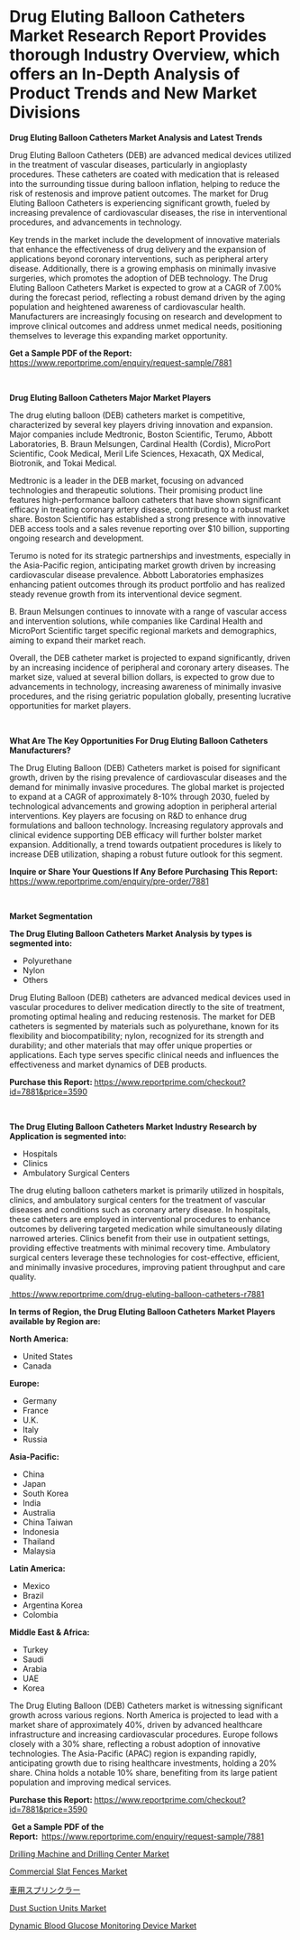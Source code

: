 <p><h1>Drug Eluting Balloon Catheters Market Research Report Provides thorough Industry Overview, which offers an In-Depth Analysis of Product Trends and New Market Divisions</h1></p><p><strong>Drug Eluting Balloon Catheters Market Analysis and Latest Trends</strong></p>
<p><p>Drug Eluting Balloon Catheters (DEB) are advanced medical devices utilized in the treatment of vascular diseases, particularly in angioplasty procedures. These catheters are coated with medication that is released into the surrounding tissue during balloon inflation, helping to reduce the risk of restenosis and improve patient outcomes. The market for Drug Eluting Balloon Catheters is experiencing significant growth, fueled by increasing prevalence of cardiovascular diseases, the rise in interventional procedures, and advancements in technology. </p><p>Key trends in the market include the development of innovative materials that enhance the effectiveness of drug delivery and the expansion of applications beyond coronary interventions, such as peripheral artery disease. Additionally, there is a growing emphasis on minimally invasive surgeries, which promotes the adoption of DEB technology. The Drug Eluting Balloon Catheters Market is expected to grow at a CAGR of 7.00% during the forecast period, reflecting a robust demand driven by the aging population and heightened awareness of cardiovascular health. Manufacturers are increasingly focusing on research and development to improve clinical outcomes and address unmet medical needs, positioning themselves to leverage this expanding market opportunity.</p></p>
<p><strong>Get a Sample PDF of the Report:&nbsp;</strong> <a href="https://www.reportprime.com/enquiry/request-sample/7881">https://www.reportprime.com/enquiry/request-sample/7881</a></p>
<p>&nbsp;</p>
<p><strong>Drug Eluting Balloon Catheters Major Market Players</strong></p>
<p><p>The drug eluting balloon (DEB) catheters market is competitive, characterized by several key players driving innovation and expansion. Major companies include Medtronic, Boston Scientific, Terumo, Abbott Laboratories, B. Braun Melsungen, Cardinal Health (Cordis), MicroPort Scientific, Cook Medical, Meril Life Sciences, Hexacath, QX Medical, Biotronik, and Tokai Medical. </p><p>Medtronic is a leader in the DEB market, focusing on advanced technologies and therapeutic solutions. Their promising product line features high-performance balloon catheters that have shown significant efficacy in treating coronary artery disease, contributing to a robust market share. Boston Scientific has established a strong presence with innovative DEB access tools and a sales revenue reporting over $10 billion, supporting ongoing research and development.</p><p>Terumo is noted for its strategic partnerships and investments, especially in the Asia-Pacific region, anticipating market growth driven by increasing cardiovascular disease prevalence. Abbott Laboratories emphasizes enhancing patient outcomes through its product portfolio and has realized steady revenue growth from its interventional device segment.</p><p>B. Braun Melsungen continues to innovate with a range of vascular access and intervention solutions, while companies like Cardinal Health and MicroPort Scientific target specific regional markets and demographics, aiming to expand their market reach.</p><p>Overall, the DEB catheter market is projected to expand significantly, driven by an increasing incidence of peripheral and coronary artery diseases. The market size, valued at several billion dollars, is expected to grow due to advancements in technology, increasing awareness of minimally invasive procedures, and the rising geriatric population globally, presenting lucrative opportunities for market players.</p></p>
<p>&nbsp;</p>
<p><strong>What Are The Key Opportunities For Drug Eluting Balloon Catheters Manufacturers?</strong></p>
<p><p>The Drug Eluting Balloon (DEB) Catheters market is poised for significant growth, driven by the rising prevalence of cardiovascular diseases and the demand for minimally invasive procedures. The global market is projected to expand at a CAGR of approximately 8-10% through 2030, fueled by technological advancements and growing adoption in peripheral arterial interventions. Key players are focusing on R&D to enhance drug formulations and balloon technology. Increasing regulatory approvals and clinical evidence supporting DEB efficacy will further bolster market expansion. Additionally, a trend towards outpatient procedures is likely to increase DEB utilization, shaping a robust future outlook for this segment.</p></p>
<p><strong>Inquire or Share Your Questions If Any Before Purchasing This Report:</strong> <a href="https://www.reportprime.com/enquiry/pre-order/7881">https://www.reportprime.com/enquiry/pre-order/7881</a></p>
<p>&nbsp;</p>
<p><strong>Market Segmentation</strong></p>
<p><strong>The Drug Eluting Balloon Catheters Market Analysis by types is segmented into:</strong></p>
<p><ul><li>Polyurethane</li><li>Nylon</li><li>Others</li></ul></p>
<p><p>Drug Eluting Balloon (DEB) catheters are advanced medical devices used in vascular procedures to deliver medication directly to the site of treatment, promoting optimal healing and reducing restenosis. The market for DEB catheters is segmented by materials such as polyurethane, known for its flexibility and biocompatibility; nylon, recognized for its strength and durability; and other materials that may offer unique properties or applications. Each type serves specific clinical needs and influences the effectiveness and market dynamics of DEB products.</p></p>
<p><strong>Purchase this Report:&nbsp;</strong><a href="https://www.reportprime.com/checkout?id=7881&price=3590">https://www.reportprime.com/checkout?id=7881&price=3590</a></p>
<p>&nbsp;</p>
<p><strong>The Drug Eluting Balloon Catheters Market Industry Research by Application is segmented into:</strong></p>
<p><ul><li>Hospitals</li><li>Clinics</li><li>Ambulatory Surgical Centers</li></ul></p>
<p><p>The drug eluting balloon catheters market is primarily utilized in hospitals, clinics, and ambulatory surgical centers for the treatment of vascular diseases and conditions such as coronary artery disease. In hospitals, these catheters are employed in interventional procedures to enhance outcomes by delivering targeted medication while simultaneously dilating narrowed arteries. Clinics benefit from their use in outpatient settings, providing effective treatments with minimal recovery time. Ambulatory surgical centers leverage these technologies for cost-effective, efficient, and minimally invasive procedures, improving patient throughput and care quality.</p></p>
<p><a href="https://www.reportprime.com/drug-eluting-balloon-catheters-r7881">&nbsp;https://www.reportprime.com/drug-eluting-balloon-catheters-r7881</a></p>
<p><strong>In terms of Region, the Drug Eluting Balloon Catheters Market Players available by Region are:</strong></p>
<p>
    <p> <strong> North America: </strong>
        <ul>
            <li>United States</li>
            <li>Canada</li>
        </ul>
        </p> 
    <p> <strong> Europe: </strong>
        <ul>
            <li>Germany</li>
            <li>France</li>
            <li>U.K.</li>
            <li>Italy</li>
            <li>Russia</li>
        </ul>
        </p> 
    <p> <strong> Asia-Pacific: </strong>
        <ul>
            <li>China</li>
            <li>Japan</li>
            <li>South Korea</li>
            <li>India</li>
            <li>Australia</li>
            <li>China Taiwan</li>
            <li>Indonesia</li>
            <li>Thailand</li>
            <li>Malaysia</li>
        </ul>
        </p> 
    <p> <strong> Latin America: </strong>
        <ul>
            <li>Mexico</li>
            <li>Brazil</li>
            <li>Argentina Korea</li>
            <li>Colombia</li>
        </ul>
        </p> 
    <p> <strong> Middle East & Africa: </strong>
        <ul>
            <li>Turkey</li>
            <li>Saudi</li>
            <li>Arabia</li>
            <li>UAE</li>
            <li>Korea</li>
        </ul>
    </p>
    </p>
<p><p>The Drug Eluting Balloon (DEB) Catheters market is witnessing significant growth across various regions. North America is projected to lead with a market share of approximately 40%, driven by advanced healthcare infrastructure and increasing cardiovascular procedures. Europe follows closely with a 30% share, reflecting a robust adoption of innovative technologies. The Asia-Pacific (APAC) region is expanding rapidly, anticipating growth due to rising healthcare investments, holding a 20% share. China holds a notable 10% share, benefiting from its large patient population and improving medical services.</p></p>
<p><strong>Purchase this Report: </strong><a href="https://www.reportprime.com/checkout?id=7881&price=3590">https://www.reportprime.com/checkout?id=7881&price=3590</a></p>
<p>&nbsp;<strong>Get a Sample PDF of the Report:&nbsp;&nbsp;</strong><a href="https://www.reportprime.com/enquiry/request-sample/7881">https://www.reportprime.com/enquiry/request-sample/7881</a></p>
<p><strong></strong></p>
<p><p><a href="https://issuu.com/reportprime-2/docs/drilling-machine-and-drilling-cente_a6c63925e1a26c">Drilling Machine and Drilling Center Market</a></p><p><a href="https://medium.com/@reportprime01/global-commercial-slat-fences-market-trends-analysis-and-future-growth-prospects-2024-2031-b539861fbb8c">Commercial Slat Fences Market</a></p><p><a href="https://medium.com/@jordond5lezama/car-sprinkler-market-%E3%81%AF-%E3%82%B3%E3%82%B9%E3%83%88%E7%AE%A1%E7%90%86%E3%81%A8%E5%8A%B9%E7%8E%87%E5%90%91%E4%B8%8A%E3%82%92%E5%84%AA%E5%85%88%E3%81%97%E3%81%BE%E3%81%99-%E3%81%95%E3%82%89%E3%81%AB-%E5%A0%B1%E5%91%8A%E6%9B%B8%E3%81%AF%E5%B8%82%E5%A0%B4%E3%81%AE%E9%9C%80%E8%A6%81%E9%9D%A2%E3%81%A8%E4%BE%9B%E7%B5%A6%E9%9D%A2%E3%81%AE%E4%B8%A1%E6%96%B9%E3%82%92%E3%82%AB%E3%83%90%E3%83%BC%E3%81%97%E3%81%A6%E3%81%84%E3%81%BE%E3%81%99-car-sprinkler-%E5%B8%82%E5%A0%B4%E3%81%AF-2024-%E3%81%8B%E3%82%89-cfe7468bd5fd">車用スプリンクラー</a></p><p><a href="https://issuu.com/reportprime-2/docs/dust-suction-units-market-size-2030_be096c2ce27a93">Dust Suction Units Market</a></p><p><a href="https://medium.com/@nyahmertz1928/future-trajectory-of-the-dynamic-blood-glucose-monitoring-device-market-emerging-market-trends-and-dd556e9e8c6a">Dynamic Blood Glucose Monitoring Device Market</a></p></p>